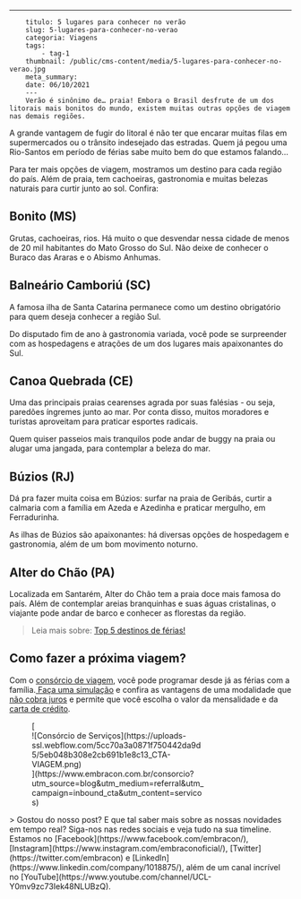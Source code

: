 ---
        titulo: 5 lugares para conhecer no verão
        slug: 5-lugares-para-conhecer-no-verao
        categoria: Viagens
        tags:
            - tag-1
        thumbnail: /public/cms-content/media/5-lugares-para-conhecer-no-verao.jpg
        meta_summary: 
        date: 06/10/2021
        ---
        Verão é sinônimo de… praia! Embora o Brasil desfrute de um dos litorais mais bonitos do mundo, existem muitas outras opções de viagem nas demais regiões.

A grande vantagem de fugir do litoral é não ter que encarar muitas filas em supermercados ou o trânsito indesejado das estradas. Quem já pegou uma Rio-Santos em período de férias sabe muito bem do que estamos falando…

Para ter mais opções de viagem, mostramos um destino para cada região do país. Além de praia, tem cachoeiras, gastronomia e muitas belezas naturais para curtir junto ao sol. Confira:

Bonito (MS)
-----------

Grutas, cachoeiras, rios. Há muito o que desvendar nessa cidade de menos de 20 mil habitantes do Mato Grosso do Sul. Não deixe de conhecer o Buraco das Araras e o Abismo Anhumas.

Balneário Camboriú (SC)
-----------------------

A famosa ilha de Santa Catarina permanece como um destino obrigatório para quem deseja conhecer a região Sul.

Do disputado fim de ano à gastronomia variada, você pode se surpreender com as hospedagens e atrações de um dos lugares mais apaixonantes do Sul.

Canoa Quebrada (CE)
-------------------

Uma das principais praias cearenses agrada por suas falésias - ou seja, paredões íngremes junto ao mar. Por conta disso, muitos moradores e turistas aproveitam para praticar esportes radicais.

Quem quiser passeios mais tranquilos pode andar de buggy na praia ou alugar uma jangada, para contemplar a beleza do mar.

Búzios (RJ)
-----------

Dá pra fazer muita coisa em Búzios: surfar na praia de Geribás, curtir a calmaria com a família em Azeda e Azedinha e praticar mergulho, em Ferradurinha.

As ilhas de Búzios são apaixonantes: há diversas opções de hospedagem e gastronomia, além de um bom movimento noturno.

Alter do Chão (PA)
------------------

Localizada em Santarém, Alter do Chão tem a praia doce mais famosa do país. Além de contemplar areias branquinhas e suas águas cristalinas, o viajante pode andar de barco e conhecer as florestas da região.

> Leia mais sobre: [Top 5 destinos de férias!](https://www.embracon.com.br/blog/top-5-destinos-de-ferias-escolha-sua-proxima-viagem-pelo-brasil)

Como fazer a próxima viagem?
----------------------------

Com o [consórcio de viagem](https://www.embracon.com.br/blog/consorcio-de-viagens-o-que-e-e-como-funciona), você pode programar desde já as férias com a família.[ Faça uma simulação](https://www.embracon.com.br/consorcio-servicos) e confira as vantagens de uma modalidade que[ não cobra juros](https://www.embracon.com.br/blog/consorcio-nao-tem-juros-entenda) e permite que você escolha o valor da mensalidade e da [carta de crédito](https://www.embracon.com.br/conhecaoconsorcio/o-que-e-carta-de-credito).

<figure class="w-richtext-figure-type-image w-richtext-align-center" style="max-width:310px">[<div>![Consórcio de Serviços](https://uploads-ssl.webflow.com/5cc70a3a0871f750442da9d5/5eb048b308e2cb691b1e8c13_CTA-VIAGEM.png)</div>](https://www.embracon.com.br/consorcio?utm_source=blog&utm_medium=referral&utm_campaign=inbound_cta&utm_content=servicos)</figure>> Gostou do nosso post? E que tal saber mais sobre as nossas novidades em tempo real? Siga-nos nas redes sociais e veja tudo na sua timeline. Estamos no [Facebook](https://www.facebook.com/embracon/), [Instagram](https://www.instagram.com/embraconoficial/), [Twitter](https://twitter.com/embracon) e [LinkedIn](https://www.linkedin.com/company/1018875/), além de um canal incrível no [YouTube](https://www.youtube.com/channel/UCL-Y0mv9zc73Iek48NLUBzQ).
        